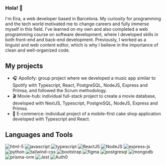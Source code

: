 ### Hola! 👋

<!--
**eiramele/eiramele** is a ✨ _special_ ✨ repository because its `README.md` (this file) appears on your GitHub profile.

Here are some ideas to get you started:

- 🔭 I’m currently working on ...
- 🌱 I’m currently learning ...
- 👯 I’m looking to collaborate on ...
- 🤔 I’m looking for help with ...
- 💬 Ask me about ...
- 📫 How to reach me: ...
- 😄 Pronouns: ...
- ⚡ Fun fact: ...
-->
I'm Eira, a web developer based in Barcelona. My curiosity for programming and the tech world motivated me to change careers and fully immerse myself in this field. I've learned on my own and also completed a web programming course on software development, where I developed skills in both front-end and back-end development. Previously, I worked as a linguist and web content editor, which is why I believe in the importance of clean and well-organized code.

 
## My projects

- :headphones: Apollofy: group project where we developed a music app similar to Spotify with Typescript, React, PostgreSQL, NodeJS, Express and Primsa, and followed the Scrum methodology. 
- :clapper: Movie-hub: individual full-stack project to create a movie database, developed with NextJS, Typescript, PostgreSQL, NodeJS, Express and Primsa.
- :cake: E-commerce: individual project of a mobile-first cake shop application developed with Typescript and React.

## Languages and Tools
![html-5](https://github.com/eiramele/eiramele/assets/112983850/2cb39a3a-1720-4bd8-aaa3-dca0006c6181) 
![javascript](https://github.com/eiramele/eiramele/assets/112983850/511a627c-caa2-46b0-9c40-e98ff31be4c8)
![typescript](https://github.com/eiramele/eiramele/assets/112983850/4de50f36-f0a5-44d7-8d55-0c89071f8e2e)
![ReactJS](https://github.com/eiramele/eiramele/assets/112983850/dd793664-59ce-40b4-80c1-9e0335e4acf3)
![NodeJS](https://github.com/eiramele/eiramele/assets/112983850/bea37d41-593a-49a6-b6c7-40ad585f3baa)
![express-js](https://github.com/eiramele/eiramele/assets/112983850/c47e3f61-50cd-4e10-92de-c189af62e68a)
![python](https://github.com/eiramele/eiramele/assets/112983850/2b90d737-7830-44d2-b672-21d1ad2f55c2)
![tailwind-css](https://github.com/eiramele/eiramele/assets/112983850/9d7492dc-c48f-47c7-ac67-b774a4dba87d)
![bootstrap](https://github.com/eiramele/eiramele/assets/112983850/6fcec5bc-791f-41fa-bf7b-2ae2802e8f09)
![figma](https://github.com/eiramele/eiramele/assets/112983850/58595218-7920-48e4-8846-ddde15526d0a)
![postgresql](https://github.com/eiramele/eiramele/assets/112983850/3c824a88-dbe8-4003-97f5-d206860c64c6)
![mongodb](https://github.com/eiramele/eiramele/assets/112983850/e613b5ee-c7f1-4b72-92c0-f84ec88c1639)
![prisma-orm](https://github.com/eiramele/eiramele/assets/112983850/e137f762-e637-495b-b6a8-91765c86c90d)
![Jest](https://github.com/eiramele/eiramele/assets/112983850/01941970-cce5-4bea-a8be-b8e8c129312e)
![Auth0](https://github.com/eiramele/eiramele/assets/112983850/c9523c20-c577-41b7-bc16-0e1281bf739d)
